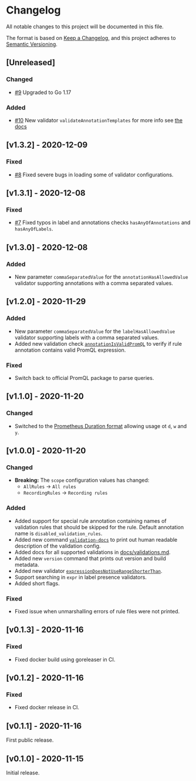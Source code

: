# Changelog
All notable changes to this project will be documented in this file.

The format is based on [Keep a Changelog](https://keepachangelog.com/en/1.0.0/),
and this project adheres to [Semantic Versioning](https://semver.org/spec/v2.0.0.html).

## [Unreleased]

### Changed
 - [#9](https://github.com/FUSAKLA/promruval/pull/9) Upgraded to Go 1.17

### Added
 - [#10](https://github.com/FUSAKLA/promruval/pull/9) New validator `validateAnnotationTemplates` for more info see [the docs](docs/validations.md#validateannotationtemplates)

## [v1.3.2] - 2020-12-09
### Fixed
 - [#8](https://github.com/FUSAKLA/promruval/pull/8) Fixed severe bugs in loading some of validator configurations.

## [v1.3.1] - 2020-12-08
### Fixed
 - [#7](https://github.com/FUSAKLA/promruval/pull/7) Fixed typos in label and annotations checks `hasAnyOfAnnotations` and `hasAnyOfLabels`.

## [v1.3.0] - 2020-12-08
### Added
 - New parameter `commaSeparatedValue` for the `annotationHasAllowedValue` validator supporting annotations with a comma separated values.

## [v1.2.0] - 2020-11-29
### Added
 - New parameter `commaSeparatedValue` for the `labelHasAllowedValue` validator supporting labels with a comma separated values.
 - Added new validation check [`annotationIsValidPromQL`](docs/validations.md#annotationisvalidpromql)
   to verify if rule annotation contains valid PromQL expression.
### Fixed
 - Switch back to official PromQL package to parse queries.

## [v1.1.0] - 2020-11-20
### Changed
 - Switched to the [Prometheus Duration format](https://prometheus.io/docs/prometheus/latest/querying/basics/#time-durations) allowing usage ot `d`, `w` and `y`.

## [v1.0.0] - 2020-11-20
### Changed
 - **Breaking:** The `scope` configuration values has changed:
     - `AllRules` -> `All rules`
     - `RecordingRules` -> `Recording rules`
     
### Added
 - Added support for special rule annotation containing names of validation rules
   that should be skipped for the rule. Default annotation name is `disabled_validation_rules`.
 - Added new command [`validation-docs`](README.md#readable-validation-description) to print out human readable description of the validation config.
 - Added docs for all supported validations in [docs/validations.md](docs/validations.md).
 - Added new `version` command that prints out version and build metadata.
 - Added new validator [`expressionDoesNotUseRangeShorterThan`](docs/validations.md#expressiondoesnotuserangeshorterthan).
 - Support searching in `expr` in label presence validators.
 - Added short flags.
 
### Fixed
 - Fixed issue when unmarshalling errors of rule files were not printed.

## [v0.1.3] - 2020-11-16
### Fixed
 - Fixed docker build using goreleaser in CI.

## [v0.1.2] - 2020-11-16
### Fixed
 - Fixed docker release in CI.

## [v0.1.1] - 2020-11-16
First public release.

## [v0.1.0] - 2020-11-15
Initial release.
